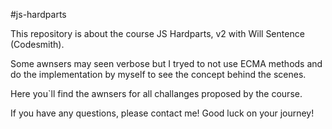 #js-hardparts


This repository is about the course JS Hardparts, v2 with Will Sentence (Codesmith).

Some awnsers may seen verbose but I tryed to not use ECMA methods and do the implementation by myself to see the concept behind the scenes.

Here you`ll find the awnsers for all challanges proposed by the course.

If you have any questions, please contact me! Good luck on your journey!